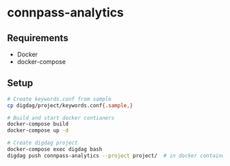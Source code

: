 # connpass-analytics

## Requirements

- Docker
- docker-compose

## Setup

```bash
# Create keywords.conf from sample
cp digdag/project/keywords.conf{.sample,}

# Build and start docker contianers
docker-compose build
docker-compose up -d

# Create digdag project
docker-compose exec digdag bash
digdag push connpass-analytics --project project/  # in docker container
```
